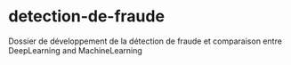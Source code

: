 # detection-de-fraude
Dossier de développement de la détection de fraude et comparaison entre DeepLearning and MachineLearning
